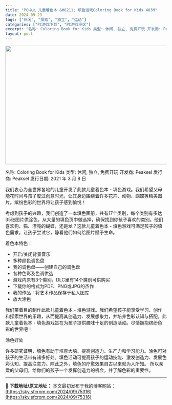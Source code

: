 ```yaml
---
title: "PC中文 儿童着色本 &#8211; 填色游戏Coloring Book for Kids 483M"
date: 2024-09-23
tags: ["休闲", "探索", "独立", "运动"]
categories: ["PC游戏下载", "PC游戏专区"]
excerpt: "名称: Coloring Book for Kids 类型: 休闲, 独立, 免费开玩 开发商: Peaksel 发行商: Peaksel 发行日期: 2021 年 3 月 8 日 我们衷心为全世界各地的儿童开发了此款儿童着色本 - 填色游戏。我们希望父母能花时间与孩子度过创意时光，让其身边围绕着许&hellip;"
layout: post
---
```


<img class="aligncenter size-full wp-image-75317" src="https://sky.sfcrom.com/wp-content/uploads/2024/09/2024092306025276.webp" alt="" width="660" height="370" />

名称: Coloring Book for Kids
类型: 休闲, 独立, 免费开玩
开发商: Peaksel
发行商: Peaksel
发行日期: 2021 年 3 月 8 日

我们衷心为全世界各地的儿童开发了此款儿童着色本 - 填色游戏。我们希望父母能花时间与孩子度过创意时光，让其身边围绕着许多花卉、动物、蝴蝶等精美图片。缤纷色彩的世界将让孩子感到愉悦！

考虑到孩子的兴趣，我们创造了一本填色画册，共有17个类别，每个类别有多达35张图片供涂色。从大量的填色页中做选择，确保找到你孩子喜欢的类别。他们喜欢狗、猫、漂亮的蝴蝶，还是龙？这款儿童着色本 - 填色游戏可满足孩子的填色需求。让孩子尝试它，静看他们如何给图片赋予生命。

着色本特色：

- 开启/关闭背景音乐
- 多种颜色调色盘
- 我的调色盘——创建自己的调色盘
- 各种色彩及色调供选
- 游戏内原有3个类别，DLC里有14个类别可供购买
- 下载你的格式为PDF、PNG或JPG的杰作
- 我的作品：将艺术作品保存于私人图库
- 放大涂色

我们带着目的制作此款儿童着色本 - 填色游戏。我们希望孩子能享受学习、创作和探索世界的乐趣，从而提高其创造力、发展想象力，并培养色彩认知与搭配。此款儿童着色本 - 填色游戏旨在为孩子提供趣味十足的创造活动。尽情拥抱缤纷色彩的世界吧！

涂色好处

许多研究证明，填色有助于培育大脑、提高创造力、生产力和学习能力。涂色可对孩子的生活带有诸多好处。填色活动可提高孩子的运动技能、激发创造力、发展色彩认知、提高注意力。除此之外，填色的疗愈效果自古以来就为人所知。
所以亲爱的父母们，给你们的孩子一个发挥创造力的机会，并了解色彩的重要性。

---
📖 **下载地址/原文地址：** 本文最初发布于我的博客网站：[https://sky.sfcrom.com/2024/09/75316](https://sky.sfcrom.com/2024/09/75316)
